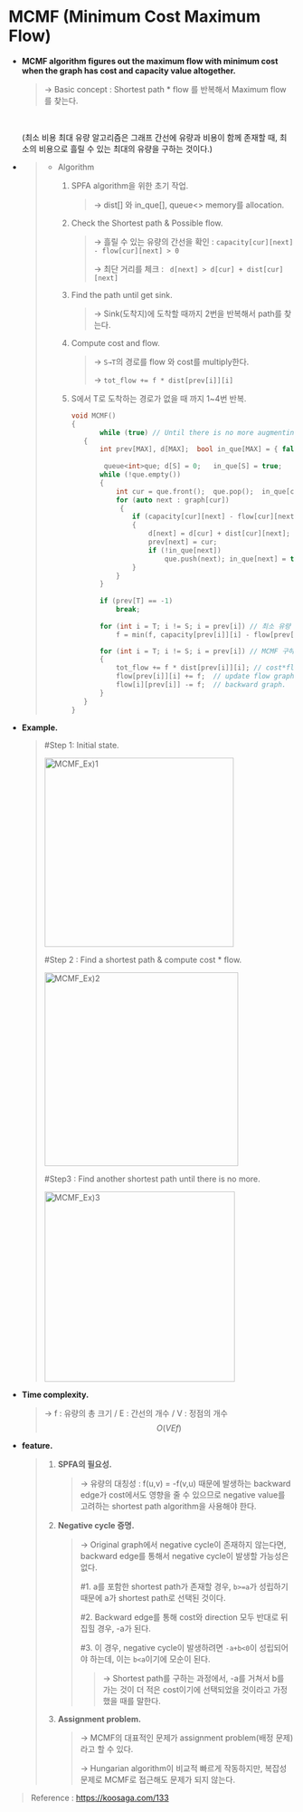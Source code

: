# MCMF (Minimum Cost Maximum Flow) 

- **MCMF algorithm figures out the maximum flow with minimum cost when the graph has cost and capacity value altogether.** 

  > → Basic concept : Shortest path * flow 를 반복해서 Maximum flow를 찾는다.

  <br>

  (최소 비용 최대 유량 알고리즘은 그래프 간선에 유량과 비용이 함께 존재할 때, 최소의 비용으로 흘릴 수 있는 최대의 유량을 구하는 것이다.)

- > - Algorithm
  >
  >   1. SPFA algorithm을 위한 초기 작업.
  >
  >      > → dist[] 와 in_que[], queue<> memory를 allocation.
  >
  >   2. Check the Shortest path & Possible flow.
  >
  >      > → 흘릴 수 있는 유량의 간선을 확인 : `capacity[cur][next] - flow[cur][next] > 0`
  >      >
  >      > → 최단 거리를 체크 : ` d[next] > d[cur] + dist[cur][next]`
  >
  >   3. Find the path until get sink.
  >
  >      > → Sink(도착지)에 도착할 때까지 2번을 반복해서 path를 찾는다.
  >
  >   4. Compute cost and flow.
  >
  >      > → `S→T`의 경로를 flow 와 cost를 multiply한다.
  >      >
  >      > → `tot_flow += f * dist[prev[i]][i]`
  >
  >   5. S에서 T로 도착하는 경로가 없을 때 까지 1~4번 반복.
  >
  >      ```c++
  >      void MCMF()
  >      {
  >          	while (true) // Until there is no more augmenting path.
  >      	{
  >      		int prev[MAX], d[MAX];	bool in_que[MAX] = { false };			
  >      		
  >              queue<int>que;	d[S] = 0;	in_que[S] = true;	que.push(S);
  >      		while (!que.empty())
  >      		{
  >      			int cur = que.front();	que.pop();	in_que[cur] = false;	
  >              	for (auto next : graph[cur])
  >                  {									
  >      				if (capacity[cur][next] - flow[cur][next] > 0 && d[next] > d[cur] + dist[cur][next])
  >      				{									
  >      					d[next] = d[cur] + dist[cur][next];
  >      					prev[next] = cur;		
  >      					if (!in_que[next])								
  >      						que.push(next);	in_que[next] = true;
  >      				}
  >      			}
  >      		}
  >      			
  >      		if (prev[T] == -1)
  >      			break;
  >                  
  >      		for (int i = T; i != S; i = prev[i]) // 최소 유량 f 찾기.
  >      			f = min(f, capacity[prev[i]][i] - flow[prev[i]][i]);	
  >      
  >      		for (int i = T; i != S; i = prev[i]) // MCMF 구하기.	
  >      		{											
  >      			tot_flow += f * dist[prev[i]][i]; // cost*flow.
  >      			flow[prev[i]][i] += f;	// update flow graph.	
  >      			flow[i][prev[i]] -= f;	// backward graph.
  >      		}
  >      	}
  >      }
  >      ```
  >

- **Example.**

  > #Step 1: Initial state.
  >
  > <img width="334" alt="MCMF_Ex)1" src="https://user-images.githubusercontent.com/23169707/55305669-63ead600-548c-11e9-9b8d-a98cbb2ec858.png">
  >
  > #Step 2 : Find a shortest path & compute cost * flow.
  >
  > <img width="342" alt="MCMF_Ex)2" src="https://user-images.githubusercontent.com/23169707/55305710-85e45880-548c-11e9-8a69-9f885c5906b8.png">
  >
  > #Step3 :  Find another shortest path until there is no more.
  >
  > <img width="336" alt="MCMF_Ex)3" src="https://user-images.githubusercontent.com/23169707/55305738-9e547300-548c-11e9-896d-23435dac1a92.png">

- **Time complexity.**

  > → f : 유량의 총 크기 / E : 간선의 개수 / V : 정점의 개수
  > $$
  > O(VEf)
  > $$
  >

- **feature.**

  > 1. **SPFA의 필요성.**
  >
  >    > → 유량의 대칭성 : f(u,v) = -f(v,u) 때문에 발생하는 backward edge가 cost에서도 영향을 줄 수 있으므로 negative value를 고려하는 shortest path algorithm을 사용해야 한다.
  >
  > 2. **Negative cycle 증명.**
  >
  >    > → Original graph에서 negative cycle이 존재하지 않는다면, backward edge를 통해서 negative cycle이 발생할 가능성은 없다.
  >    >
  >    > #1. a를 포함한 shortest path가 존재할 경우, `b>=a`가 성립하기 때문에 a가 shortest path로 선택된 것이다.
  >    >
  >    > #2. Backward edge를 통해 cost와 direction 모두 반대로 뒤집힐 경우, -a가 된다.
  >    >
  >    > #3. 이 경우, negative cycle이 발생하려면 `-a+b<0`이 성립되어야 하는데, 이는 `b<a`이기에 모순이 된다.
  >    >
  >    > > → Shortest path를 구하는 과정에서, -a를 거쳐서 b를 가는 것이 더 적은 cost이기에 선택되었을 것이라고 가정했을 때를 말한다.
  >
  > 3. **Assignment problem.**
  >
  >    > → MCMF의 대표적인 문제가 assignment problem(배정 문제)라고 할 수 있다.
  >    >
  >    > → Hungarian algorithm이 비교적 빠르게 작동하지만, 복잡성 문제로 MCMF로 접근해도 문제가 되지 않는다.

> Reference : https://koosaga.com/133

